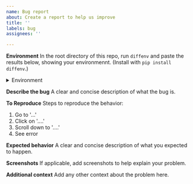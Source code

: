 ```yaml
---
name: Bug report
about: Create a report to help us improve
title: ''
labels: bug
assignees: ''

---
```


**Environment**
In the root directory of this repo, run `diffenv` and paste the results below, showing your environmennt. (Install with `pip install diffenv`.)

<details><summary>Environment</summary>
  
```yaml
Paste `diffenv` output here
```

</details>

**Describe the bug**
A clear and concise description of what the bug is.

**To Reproduce**
Steps to reproduce the behavior:
1. Go to '...'
2. Click on '....'
3. Scroll down to '....'
4. See error

**Expected behavior**
A clear and concise description of what you expected to happen.

**Screenshots**
If applicable, add screenshots to help explain your problem.

**Additional context**
Add any other context about the problem here.
